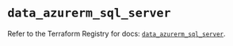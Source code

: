 # `data_azurerm_sql_server`

Refer to the Terraform Registry for docs: [`data_azurerm_sql_server`](https://registry.terraform.io/providers/hashicorp/azurerm/3.96.0/docs/data-sources/sql_server).
